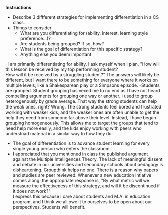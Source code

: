   **Instructions**
  * Describe 3 diffferent strategies for implementing differentiation in a CS class.
  * Things to consider
    - What are you differentiating for (ability, interest, learning style preference...)?
    - Are students being grouped? If so, how?
    - What is the goal of differentiation for this specific strategy?
    - Anything else you deem important

-I am primarily differentiating for ability.  I ask myself when I plan, "How will this lesson be received by my top performing student?  
How will it be received by a struggling student?"  The answers will likely be different, but I want there to be something for everyone where it works on multiple levels, 
like a Shakesparean play or a Simpsons episode.
-Students are grouped.  Student grouping has vexed me to no end as I have not heard compelling arguments for grouping one way or another.  I used to group heterogenously by grade 
average.  That way the strong students can help the weak ones, right?
Wrong.  The strong students feel bored and frustrated working with weaker kids, and the weaker ones are often unable to get the help they need from someone far above their 
level.  Instead, I have begun grouping homogeneously.  This allows me to target the groups that tend to need help more easily, and the kids enjoy working with peers who understnad 
material in a similar way to how they do.
- The goal of differentiation is to advance student learning for every single young person who enters the classroom.  
- I appreciated that you mentioned in class the published argument against the Multiple Intelligences Theory.  The lack of meaningful dissent and debate in our universities 
and secondary schools about pedagogy is disheartening.  Groupthink helps no one.  There is a reason why papers and studies are peer reviewed.  Whenever a new education 
intiative comes along, the appropriate response is, "By what metric will we measure the effectiveness of this strategy, and will it be discontinued if it does not work?"  
I express this because I care about students and M.A. in education program, and I think we all owe it to ourselves to be open about our perspectives.  Students will benefit.
